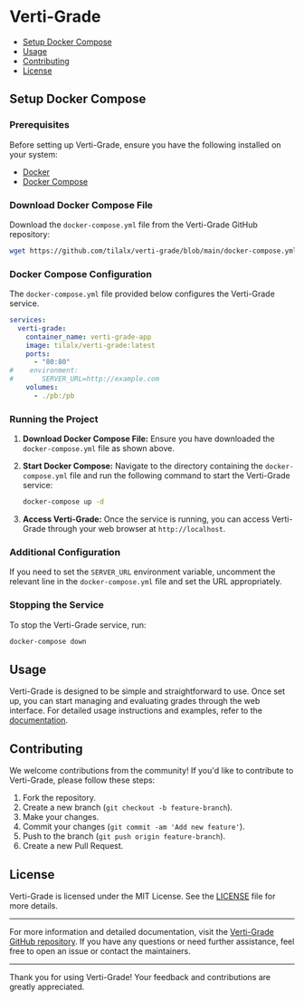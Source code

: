 # Verti-Grade

- [Setup Docker Compose](#setup-docker-compose)
- [Usage](#usage)
- [Contributing](#contributing)
- [License](#license)

## Setup Docker Compose

### Prerequisites

Before setting up Verti-Grade, ensure you have the following installed on your system:

- [Docker](https://docs.docker.com/get-docker/)
- [Docker Compose](https://docs.docker.com/compose/install/)

### Download Docker Compose File

Download the `docker-compose.yml` file from the Verti-Grade GitHub repository:

```sh
wget https://github.com/tilalx/verti-grade/blob/main/docker-compose.yml
```

### Docker Compose Configuration

The `docker-compose.yml` file provided below configures the Verti-Grade service.

```yaml
services:
  verti-grade:
    container_name: verti-grade-app
    image: tilalx/verti-grade:latest
    ports:
      - "80:80"
#    environment:
#       SERVER_URL=http://example.com
    volumes:
      - ./pb:/pb
```

### Running the Project

1. **Download Docker Compose File:**
   Ensure you have downloaded the `docker-compose.yml` file as shown above.

2. **Start Docker Compose:**
   Navigate to the directory containing the `docker-compose.yml` file and run the following command to start the Verti-Grade service:

   ```sh
   docker-compose up -d
   ```

3. **Access Verti-Grade:**
   Once the service is running, you can access Verti-Grade through your web browser at `http://localhost`.

### Additional Configuration

If you need to set the `SERVER_URL` environment variable, uncomment the relevant line in the `docker-compose.yml` file and set the URL appropriately.

### Stopping the Service

To stop the Verti-Grade service, run:

```sh
docker-compose down
```

## Usage

Verti-Grade is designed to be simple and straightforward to use. Once set up, you can start managing and evaluating grades through the web interface. For detailed usage instructions and examples, refer to the [documentation](https://github.com/tilalx/verti-grade/wiki).

## Contributing

We welcome contributions from the community! If you'd like to contribute to Verti-Grade, please follow these steps:

1. Fork the repository.
2. Create a new branch (`git checkout -b feature-branch`).
3. Make your changes.
4. Commit your changes (`git commit -am 'Add new feature'`).
5. Push to the branch (`git push origin feature-branch`).
6. Create a new Pull Request.

## License

Verti-Grade is licensed under the MIT License. See the [LICENSE](LICENSE) file for more details.

---

For more information and detailed documentation, visit the [Verti-Grade GitHub repository](https://github.com/tilalx/verti-grade). If you have any questions or need further assistance, feel free to open an issue or contact the maintainers.

---

Thank you for using Verti-Grade! Your feedback and contributions are greatly appreciated.